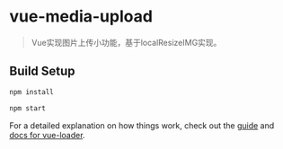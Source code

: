 # vue-media-upload

> Vue实现图片上传小功能，基于localResizeIMG实现。

## Build Setup

``` bash
npm install

npm start
```

For a detailed explanation on how things work, check out the [guide](http://vuejs-templates.github.io/webpack/) and [docs for vue-loader](http://vuejs.github.io/vue-loader).
